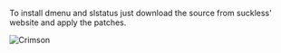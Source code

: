 To install dmenu and slstatus just download the source from suckless' website and apply the patches.

![Crimson](Crimson/pics/2020-01-05-131501_2880x1800_scrot.png)
